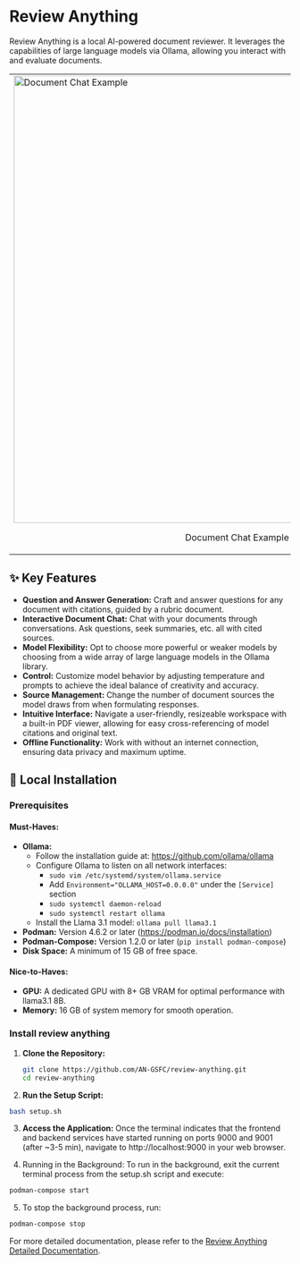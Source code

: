 # Review Anything

Review Anything is a local AI-powered document reviewer. It leverages the capabilities of large language models via Ollama, allowing you interact with and evaluate documents.
<table style="border: none;">
<tr>
<td><img src="https://github.com/user-attachments/assets/eb85c357-2c40-47bb-8e20-8274a8330fe0" alt="Document Chat Example" style="width: 800px;">
<p style="text-align: center;">Document Chat Example</p>
</td>
<td><img src="https://github.com/user-attachments/assets/37e1620c-9e69-46a4-a47d-0a43ae47bde2" alt="Question Answering Example" style="width: 800px;">
<p style="text-align: center;">Question Answering Example</p>
</td>
</tr>
</table>


## ✨ Key Features

* **Question and Answer Generation:** Craft and answer questions for any document with citations, guided by a rubric document.
* **Interactive Document Chat:** Chat with your documents through conversations. Ask questions, seek summaries, etc. all with cited sources.
* **Model Flexibility:** Opt to choose more powerful or weaker models by choosing from a wide array of large language models in the Ollama library.
* **Control:** Customize model behavior by adjusting temperature and prompts to achieve the ideal balance of creativity and accuracy.
* **Source Management:** Change the number of document sources the model draws from when formulating responses.
* **Intuitive Interface:** Navigate a user-friendly, resizeable workspace with a built-in PDF viewer, allowing for easy cross-referencing of model citations and original text.
* **Offline Functionality:** Work with without an internet connection, ensuring data privacy and maximum uptime.

## 🚀 Local Installation

### Prerequisites

#### Must-Haves:

* **Ollama:**
    * Follow the installation guide at: https://github.com/ollama/ollama
    * Configure Ollama to listen on all network interfaces:
        * `sudo vim /etc/systemd/system/ollama.service`
        * Add `Environment="OLLAMA_HOST=0.0.0.0"` under the `[Service]` section
        * `sudo systemctl daemon-reload`
        * `sudo systemctl restart ollama`
    * Install the Llama 3.1 model: `ollama pull llama3.1`
* **Podman:** Version 4.6.2 or later (https://podman.io/docs/installation)
* **Podman-Compose:** Version 1.2.0 or later (`pip install podman-compose`)
* **Disk Space:** A minimum of 15 GB of free space.

#### Nice-to-Haves:

* **GPU:** A dedicated GPU with 8+ GB VRAM for optimal performance with llama3.1 8B.
* **Memory:** 16 GB of system memory for smooth operation.

### Install review anything

1. **Clone the Repository:**
   ```bash
   git clone https://github.com/AN-GSFC/review-anything.git
   cd review-anything
   ```

2. **Run the Setup Script:**
  ```bash
  bash setup.sh
  ```
3. **Access the Application:**
  Once the terminal indicates that the frontend and backend services have started running on ports 9000 and 9001 (after ~3-5 min),
  navigate to http://localhost:9000 in your web browser.

4. Running in the Background:
   To run in the background, exit the current terminal process from the setup.sh script and execute:
  ```bash
  podman-compose start
  ```
5. To stop the background process, run:
  ```bash
  podman-compose stop
  ```

For more detailed documentation, please refer to the [Review Anything Detailed Documentation](https://docs.google.com/document/d/1bnUrPJ8PPX8_4Jra3QLFk1232ffgnMcLsibvX0E1zyQ/edit?usp=sharing).
